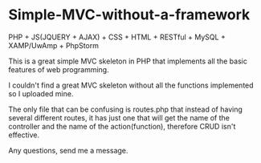 # Simple-MVC-without-a-framework

PHP + JS(JQUERY + AJAX) + CSS + HTML + RESTful + MySQL + XAMP/UwAmp + PhpStorm

This is a great simple MVC skeleton in PHP that implements all the basic features of web programming. 

I couldn't find a great MVC skeleton without all the functions implemented so I uploaded mine.

The only file that can be confusing is routes.php that instead of having several different routes, it has just one that will get the name of the controller and the name of the action(function), therefore CRUD isn't effective.

Any questions, send me a message.

